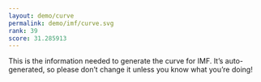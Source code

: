 ```yaml
---
layout: demo/curve
permalink: demo/imf/curve.svg
rank: 39
score: 31.285913
---
```


This is the information needed to generate the curve for IMF. It’s
auto-generated, so please don’t change it unless you know what you’re
doing!
